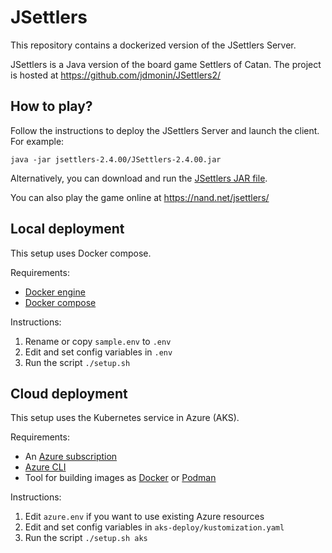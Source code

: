 # JSettlers
This repository contains a dockerized version of the JSettlers Server.

JSettlers is a Java version of the board game Settlers of Catan. The project is hosted at https://github.com/jdmonin/JSettlers2/

## How to play?
Follow the instructions to deploy the JSettlers Server and launch the client. For example:

`java -jar jsettlers-2.4.00/JSettlers-2.4.00.jar`

Alternatively, you can download and run the [JSettlers JAR file](https://nand.net/jsettlers/JSettlers.jar).

You can also play the game online at https://nand.net/jsettlers/

## Local deployment
This setup uses Docker compose.

Requirements:
- [Docker engine](https://docs.docker.com/engine/install/) 
- [Docker compose](https://docs.docker.com/compose/install/)

Instructions:
1. Rename or copy `sample.env` to `.env`
1. Edit and set config variables in `.env`
1. Run the script `./setup.sh`

## Cloud deployment
This setup uses the Kubernetes service in Azure (AKS).

Requirements:
- An [Azure subscription](https://azure.microsoft.com/en-us/free/)
- [Azure CLI](https://docs.microsoft.com/en-us/cli/azure/install-azure-cli)
- Tool for building images as [Docker](https://docs.docker.com/engine/install/)  or [Podman](https://podman.io/getting-started/installation)

Instructions:
1. Edit `azure.env` if you want to use existing Azure resources
1. Edit and set config variables in `aks-deploy/kustomization.yaml`
1. Run the script `./setup.sh aks`
